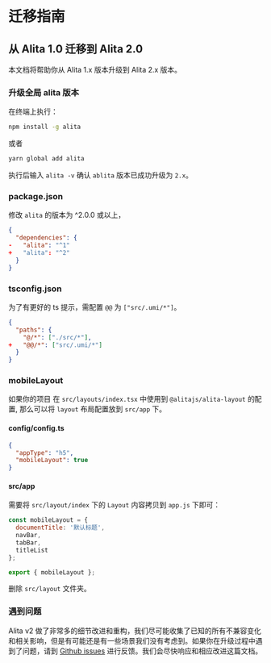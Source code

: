 # 迁移指南

## 从 Alita 1.0 迁移到 Alita 2.0

本文档将帮助你从 Alita 1.x 版本升级到 Alita 2.x 版本。

### 升级全局 alita 版本

在终端上执行：

```bash
npm install -g alita
```

或者 

```bash
yarn global add alita
```

执行后输入 `alita -v` 确认 `ablita` 版本已成功升级为 `2.x`。

### package.json

修改 `alita` 的版本为 ^2.0.0 或以上，

```json
{
  "dependencies": {
-   "alita": "^1"
+   "alita": "^2"
  }
}
```

### tsconfig.json

为了有更好的 ts 提示，需配置 `@@` 为 `["src/.umi/*"]`。

```json
{
  "paths": {
    "@/*": ["./src/*"],
+   "@@/*": ["src/.umi/*"]
  }
}
```

### mobileLayout

如果你的项目 在 `src/layouts/index.tsx` 中使用到 `@alitajs/alita-layout` 的配置, 那么可以将 `layout` 布局配置放到 `src/app` 下。

#### config/config.ts

```json
{
  "appType": "h5",
  "mobileLayout": true
}
```

#### src/app

需要将 `src/layout/index` 下的 `Layout` 内容拷贝到 `app.js` 下即可：

```js
const mobileLayout = {
  documentTitle: '默认标题',
  navBar,
  tabBar,
  titleList
};

export { mobileLayout };
```

删除 `src/layout` 文件夹。

### 遇到问题

Alita v2 做了非常多的细节改进和重构，我们尽可能收集了已知的所有不兼容变化和相关影响，但是有可能还是有一些场景我们没有考虑到。如果你在升级过程中遇到了问题，请到 [Github issues](https://github.com/alitajs/alita/issues) 进行反馈。我们会尽快响应和相应改进这篇文档。

